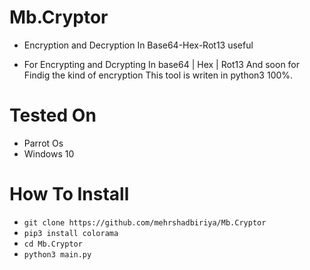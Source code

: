 # Mb.Cryptor
* Encryption and Decryption In Base64-Hex-Rot13 useful


* For Encrypting and Dcrypting In base64 | Hex | Rot13 And soon for Findig the kind of encryption This tool is writen in python3 100%.


# Tested On
* Parrot Os
* Windows 10


# How To Install 
* `git clone https://github.com/mehrshadbiriya/Mb.Cryptor`
* `pip3 install colorama`
* `cd Mb.Cryptor`
* `python3 main.py`
